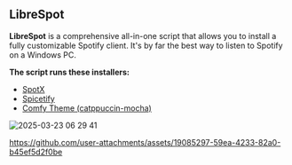 <h2>LibreSpot</h2>
<p><strong>LibreSpot</strong> is a comprehensive all-in-one script that allows you to install a fully customizable Spotify client. It's by far the best way to listen to Spotify on a Windows PC.</p>

<p><strong>The script runs these installers:</strong></p>
<ul>
  <li><a href="https://github.com/SpotX-Official/SpotX">SpotX</a></li>
  <li><a href="https://github.com/spicetify/spicetify-cli">Spicetify</a></li>
   <li><a href="https://github.com/Comfy-Themes/Spicetify">Comfy Theme (catppuccin-mocha)</a></li>
</ul>

![2025-03-23 06 29 41](https://github.com/user-attachments/assets/91a14a21-4080-464a-a91d-f19b9295ba34)

https://github.com/user-attachments/assets/19085297-59ea-4233-82a0-b45ef5d2f0be
